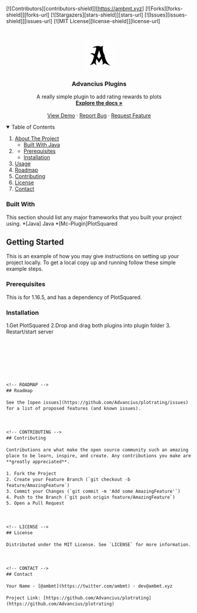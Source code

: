 [![Contributors][contributors-shield]][https://ambmt.xyz]
[![Forks][forks-shield]][forks-url]
[![Stargazers][stars-shield]][stars-url]
[![Issues][issues-shield]][issues-url]
[![MIT License][license-shield]][license-url]




<!-- PROJECT LOGO -->
<br />
<p align="center">
  <a href="https://github.com/ambmt">
    <img src="images/Advancius-A.png" alt="Logo" width="80" height="80">
  </a>

  <h3 align="center">Advancius Plugins</h3>

  <p align="center">
    A really simple plugin to add rating rewards to plots
    <br />
    <a href="https://github.com/Advancius/plotrating/issues"><strong>Explore the docs »</strong></a>
    <br />
    <br />
    <a href="https://github.com/Advancius/plotrating/issues">View Demo</a>
    ·
    <a href="https://github.com/Advancius/plotrating/issues">Report Bug</a>
    ·
    <a href="https://github.com/Advancius/plotrating/issues">Request Feature</a>
  </p>
</p>



<!-- TABLE OF CONTENTS -->
<details open="open">
  <summary>Table of Contents</summary>
  <ol>
    <li>
      <a href="#about-the-project">About The Project</a>
      <ul>
        <li><a href="#built-with">Built With Java</a></li>
      </ul>
    </li>
    <li>
      <ul>
        <li><a href="#prerequisites">Prerequisites</a></li>
        <li><a href="#installation">Installation</a></li>
      </ul>
    </li>
    <li><a href="#usage">Usage</a></li>
    <li><a href="#roadmap">Roadmap</a></li>
    <li><a href="#contributing">Contributing</a></li>
    <li><a href="#license">License</a></li>
    <li><a href="#contact">Contact</a></li>
 
  </ol>
</details>



### Built With

This section should list any major frameworks that you built your project using.
*[Java] Java
*[Mc-Plugin]PlotSquared


<!-- GETTING STARTED -->
## Getting Started

This is an example of how you may give instructions on setting up your project locally.
To get a local copy up and running follow these simple example steps.

### Prerequisites

This is for 1.16.5, and has a dependency of PlotSquared.
### Installation

1.Get PlotSquared
2.Drop and drag both plugins into plugin folder
3. Restart/start server
   ```







<!-- ROADMAP -->
## Roadmap

See the [open issues](https://github.com/Advancius/plotrating/issues) for a list of proposed features (and known issues).



<!-- CONTRIBUTING -->
## Contributing

Contributions are what make the open source community such an amazing place to be learn, inspire, and create. Any contributions you make are **greatly appreciated**.

1. Fork the Project
2. Create your Feature Branch (`git checkout -b feature/AmazingFeature`)
3. Commit your Changes (`git commit -m 'Add some AmazingFeature'`)
4. Push to the Branch (`git push origin feature/AmazingFeature`)
5. Open a Pull Request



<!-- LICENSE -->
## License

Distributed under the MIT License. See `LICENSE` for more information.



<!-- CONTACT -->
## Contact

Your Name - [@ambmt](https://twitter.com/ambmt) - dev@ambmt.xyz

Project Link: [https://github.com/Advancius/plotrating](https://github.com/Advancius/plotrating)



